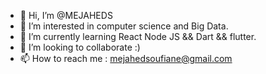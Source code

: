 - 👋 Hi, I’m @MEJAHEDS
- 👀 I’m interested in computer science and Big Data. 
- 🌱 I’m currently learning React Node JS && Dart && flutter.
- 💞️ I’m looking to collaborate :) 
- 📫 How to reach me : mejahedsoufiane@gmail.com

<!---
MEJAHEDS/MEJAHEDS is a ✨ special ✨ repository because its `README.md` (this file) appears on your GitHub profile.
You can click the Preview link to take a look at your changes.
--->
